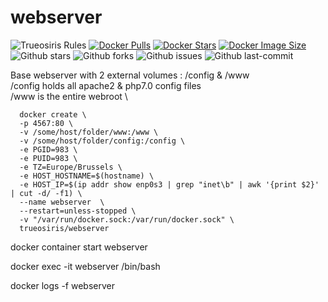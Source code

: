 # webserver

![Trueosiris Rules](https://img.shields.io/badge/trueosiris-rules-f08060)
[![Docker Pulls](https://badgen.net/docker/pulls/trueosiris/webserver?icon=docker&label=pulls)](https://hub.docker.com/r/trueosiris/webserver/)
[![Docker Stars](https://badgen.net/docker/stars/trueosiris/webserver?icon=docker&label=stars)](https://hub.docker.com/r/trueosiris/webserver/)
[![Docker Image Size](https://badgen.net/docker/size/trueosiris/webserver?icon=docker&label=image%20size)](https://hub.docker.com/r/trueosiris/webserver/)
![Github stars](https://badgen.net/github/stars/trueosiris/docker-webserver?icon=github&label=stars)
![Github forks](https://badgen.net/github/forks/trueosiris/docker-webserver?icon=github&label=forks)
![Github issues](https://img.shields.io/github/issues/TrueOsiris/docker-webserver)
![Github last-commit](https://img.shields.io/github/last-commit/TrueOsiris/docker-webserver)



Base webserver with 2 external volumes : /config & /www \
/config holds all apache2 & php7.0 config files \
/www is the entire webroot \

      docker create \
      -p 4567:80 \
      -v /some/host/folder/www:/www \
      -v /some/host/folder/config:/config \
      -e PGID=983 \
      -e PUID=983 \
      -e TZ=Europe/Brussels \
      -e HOST_HOSTNAME=$(hostname) \
      -e HOST_IP=$(ip addr show enp0s3 | grep "inet\b" | awk '{print $2}' | cut -d/ -f1) \
      --name webserver  \
      --restart=unless-stopped \
      -v "/var/run/docker.sock:/var/run/docker.sock" \
      trueosiris/webserver

docker container start webserver

docker exec -it webserver /bin/bash

docker logs -f webserver
